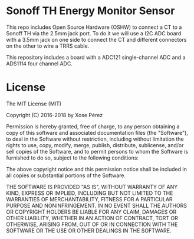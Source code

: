# Sonoff TH Energy Monitor Sensor

This repo includes Open Source Hardware (OSHW) to connect a CT to a Sonoff TH via the 2.5mm jack port. To do it we will use a I2C ADC board with a 3.5mm jack on one side to connect the CT and different connectors on the other to wire a TRRS cable.

This repository includes a board with a ADC121 single-channel ADC and a ADS1114 four channel ADC.

# License

The MIT License (MIT)

Copyright (C) 2016-2018 by Xose Pérez <xose dot perez at gmail dot com>

Permission is hereby granted, free of charge, to any person obtaining a copy
of this software and associated documentation files (the "Software"), to deal
in the Software without restriction, including without limitation the rights
to use, copy, modify, merge, publish, distribute, sublicense, and/or sell
copies of the Software, and to permit persons to whom the Software is
furnished to do so, subject to the following conditions:

The above copyright notice and this permission notice shall be included in all
copies or substantial portions of the Software.

THE SOFTWARE IS PROVIDED "AS IS", WITHOUT WARRANTY OF ANY KIND, EXPRESS OR
IMPLIED, INCLUDING BUT NOT LIMITED TO THE WARRANTIES OF MERCHANTABILITY,
FITNESS FOR A PARTICULAR PURPOSE AND NONINFRINGEMENT. IN NO EVENT SHALL THE
AUTHORS OR COPYRIGHT HOLDERS BE LIABLE FOR ANY CLAIM, DAMAGES OR OTHER
LIABILITY, WHETHER IN AN ACTION OF CONTRACT, TORT OR OTHERWISE, ARISING FROM,
OUT OF OR IN CONNECTION WITH THE SOFTWARE OR THE USE OR OTHER DEALINGS IN THE
SOFTWARE.
